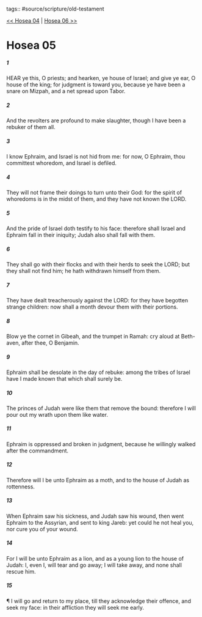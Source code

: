 tags:: #source/scripture/old-testament

[<< Hosea 04](source/scripture/old-testament/28_Hosea/Hosea_04.md) | [Hosea 06 >>](source/scripture/old-testament/28_Hosea/Hosea_06.md)

# Hosea 05

##### 1

HEAR ye this, O priests; and hearken, ye house of Israel; and give ye ear, O house of the king; for judgment is toward you, because ye have been a snare on Mizpah, and a net spread upon Tabor.

##### 2

And the revolters are profound to make slaughter, though I have been a rebuker of them all.

##### 3

I know Ephraim, and Israel is not hid from me: for now, O Ephraim, thou committest whoredom, and Israel is defiled.

##### 4

They will not frame their doings to turn unto their God: for the spirit of whoredoms is in the midst of them, and they have not known the LORD.

##### 5

And the pride of Israel doth testify to his face: therefore shall Israel and Ephraim fall in their iniquity; Judah also shall fall with them.

##### 6

They shall go with their flocks and with their herds to seek the LORD; but they shall not find him; he hath withdrawn himself from them.

##### 7

They have dealt treacherously against the LORD: for they have begotten strange children: now shall a month devour them with their portions.

##### 8

Blow ye the cornet in Gibeah, and the trumpet in Ramah: cry aloud at Beth-aven, after thee, O Benjamin.

##### 9

Ephraim shall be desolate in the day of rebuke: among the tribes of Israel have I made known that which shall surely be.

##### 10

The princes of Judah were like them that remove the bound: therefore I will pour out my wrath upon them like water.

##### 11

Ephraim is oppressed and broken in judgment, because he willingly walked after the commandment.

##### 12

Therefore will I be unto Ephraim as a moth, and to the house of Judah as rottenness.

##### 13

When Ephraim saw his sickness, and Judah saw his wound, then went Ephraim to the Assyrian, and sent to king Jareb: yet could he not heal you, nor cure you of your wound.

##### 14

For I will be unto Ephraim as a lion, and as a young lion to the house of Judah: I, even I, will tear and go away; I will take away, and none shall rescue him.

##### 15

¶ I will go and return to my place, till they acknowledge their offence, and seek my face: in their affliction they will seek me early.
